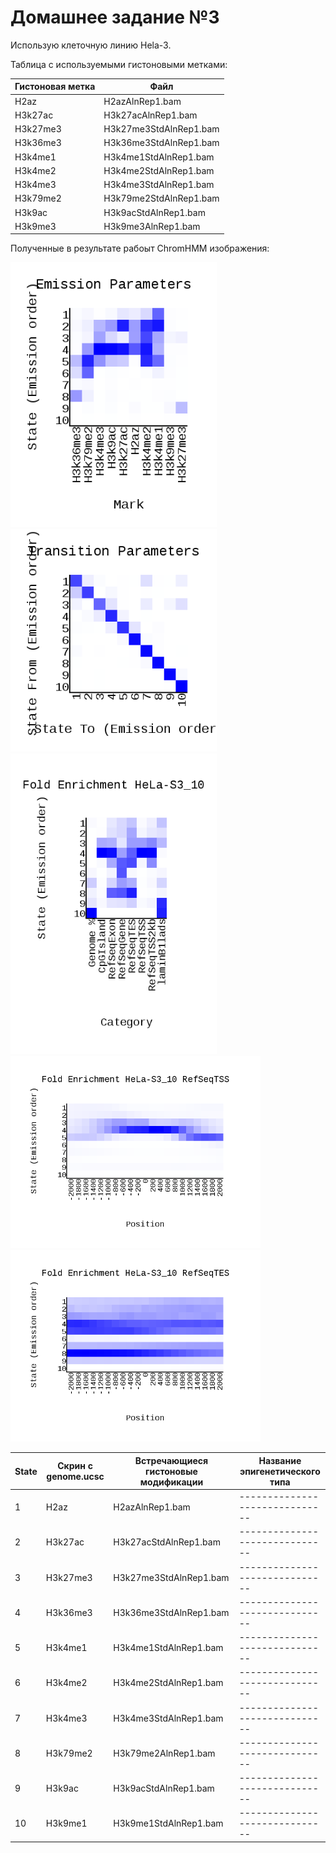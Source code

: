 # Домашнее задание №3


Использую клеточную линию Hela-3.

Таблица с используемыми гистоновыми метками:

| Гистоновая метка | Файл |
| ------- | ----------- |
| H2az | H2azAlnRep1.bam |
| H3k27ac | H3k27acAlnRep1.bam |
| H3k27me3 | H3k27me3StdAlnRep1.bam  |
| H3k36me3 | H3k36me3StdAlnRep1.bam  |
| H3k4me1 | H3k4me1StdAlnRep1.bam |
| H3k4me2 | H3k4me2StdAlnRep1.bam |
| H3k4me3 | H3k4me3StdAlnRep1.bam |
| H3k79me2 | H3k79me2StdAlnRep1.bam |
| H3k9ac | H3k9acStdAlnRep1.bam |
| H3k9me3 | H3k9me3AlnRep1.bam |

Полученные в результате рабоыт ChromHMM изображения:


<p float="left">
  <img src="/ChromHMM_Output/emissions_10.png" width="330" />
  <img src="/ChromHMM_Output/transitions_10.png" width="330" />
  <img src="/ChromHMM_Output/HeLa-S3_10_overlap.png" width="330" />
  <img src="/ChromHMM_Output/HeLa-S3_10_RefSeqTSS_neighborhood.png" width="400" />
  <img src="/ChromHMM_Output/HeLa-S3_10_RefSeqTES_neighborhood.png" width="400" />
</p>


| State | Скрин с genome.ucsc | Встречающиеся гистоновые модификации | Название эпигенетического типа |
| ----- | ------------------- | ------------------------------------ | ------------------------------ |
|   1   | H2az                | H2azAlnRep1.bam                       | ------------------------------ |
|   2   | H3k27ac             |  H3k27acStdAlnRep1.bam                 | ------------------------------ |
|   3   |  H3k27me3            |  H3k27me3StdAlnRep1.bam               | ------------------------------ |
|   4   |  H3k36me3            |  H3k36me3StdAlnRep1.bam               | ------------------------------ |
|   5   |  H3k4me1             |  H3k4me1StdAlnRep1.bam                 | ------------------------------ |
|   6   |  H3k4me2             |  H3k4me2StdAlnRep1.bam                 | ------------------------------ |
|   7   |  H3k4me3             |  H3k4me3StdAlnRep1.bam                 | ------------------------------ |
|   8   |  H3k79me2            |  H3k79me2AlnRep1.bam                   | ------------------------------ |
|   9   | H3k9ac              |  H3k9acStdAlnRep1.bam                 | ------------------------------ |
|   10  | H3k9me1             |  H3k9me1StdAlnRep1.bam                 | ------------------------------ |
